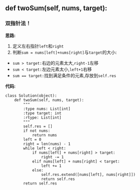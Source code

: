 ## def twoSum(self, nums, target):
### 双指针法！

**思路:**
1. 定义左右指针`left`和`right`
2. 判断`sum = nums[left]+nums[right]`与`target`的大小:
* `sum > target:`右边的元素太大,`right-1`左移
* `sum < target:`左边元素太小,`left+1`右移
* `sum == target:`找到满足条件的元素,存放到`self.res`

**代码:**
```
class Solution(object):
    def twoSum(self, nums, target):
        """
        :type nums: List[int]
        :type target: int
        :rtype: List[int]
        """
        self.res = []
        if not nums:
            return nums
        left = 0
        right = len(nums) - 1
        while left < right:
            if nums[left] + nums[right] > target:
                right -= 1
            elif nums[left] + nums[right] < target:
                left += 1
            else:
                self.res.extend([nums[left], nums[right]])
                return self.res
        return self.res

```